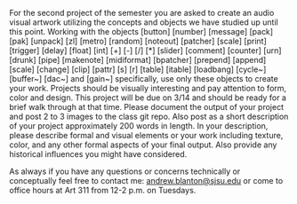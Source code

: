 For the second project of the semester you are asked to create an audio visual artwork utilizing the concepts and objects we have studied up until this point. Working with the objects [button] [number] [message] [pack] [pak] [unpack] [zl] [metro] [random] [noteout] [patcher] [scale] [print] [trigger] [delay] [float] [int] [+] [-] [/] [*] [slider] [comment] [counter] [urn] [drunk] [pipe] [makenote] [midiformat] [bpatcher] [prepend] [append] [scale] [change] [clip] [pattr] [s] [r] [table] [itable] [loadbang] [cycle~] [buffer~] [dac~] and [gain~] specifically, use only these objects to create your work. Projects should be visually interesting and pay attention to form, color and design. This project will be due on 3/14 and should be ready for a brief walk through at that time. Please document the output of your project and post 2 to 3 images to the class git repo. Also post as a short description of your project approximately 200 words in length. In your description, please describe formal and visual elements or your work including texture, color, and any other formal aspects of your final output. Also provide any historical influences you might have considered.

As always if you have any questions or concerns technically or conceptually feel free to contact me: andrew.blanton@sjsu.edu or come to office hours at Art 311 from 12-2 p.m. on Tuesdays.
 
